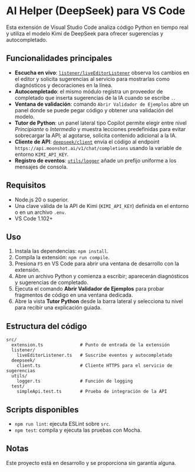# AI Helper (DeepSeek) para VS Code

Esta extensión de Visual Studio Code analiza código Python en tiempo real y utiliza el modelo Kimi de DeepSeek para ofrecer sugerencias y autocompletado.

## Funcionalidades principales

- **Escucha en vivo**: [`listener/liveEditorListener`](src/listener/liveEditorListener.ts) observa los cambios en el editor y solicita sugerencias al servicio para mostrarlas como diagnósticos y decoraciones en la línea.
- **Autocompletado**: el mismo módulo registra un proveedor de completado que inserta sugerencias de la IA cuando se escribe `.`.
- **Ventana de validación**: comando `Abrir Validador de Ejemplos` abre un panel donde se puede pegar código y obtener una validación del modelo.
- **Tutor de Python**: un panel lateral tipo Copilot permite elegir entre nivel *Principiante* o *Intermedio* y muestra lecciones predefinidas para evitar sobrecargar la API; al agotarse, solicita contenido adicional a la IA.
- **Cliente de API**: [`deepseek/client`](src/deepseek/client.ts) envía el código al endpoint `https://api.moonshot.ai/v1/chat/completions` usando la variable de entorno `KIMI_API_KEY`.
- **Registro de eventos**: [`utils/logger`](src/utils/logger.ts) añade un prefijo uniforme a los mensajes de consola.

## Requisitos

- Node.js 20 o superior.
- Una clave válida de la API de Kimi (`KIMI_API_KEY`) definida en el entorno o en un archivo `.env`.
- VS Code 1.102+

## Uso

1. Instala las dependencias: `npm install`.
2. Compila la extensión: `npm run compile`.
3. Presiona `F5` en VS Code para abrir una ventana de desarrollo con la extensión.
4. Abre un archivo Python y comienza a escribir; aparecerán diagnósticos y sugerencias de completado.
5. Ejecuta el comando **Abrir Validador de Ejemplos** para probar fragmentos de código en una ventana dedicada.
6. Abre la vista **Tutor Python** desde la barra lateral y selecciona tu nivel para recibir una explicación guiada.

## Estructura del código

```
src/
  extension.ts              # Punto de entrada de la extensión
  listener/
    liveEditorListener.ts   # Suscribe eventos y autocompletado
  deepseek/
    client.ts               # Cliente HTTPS para el servicio de sugerencias
  utils/
    logger.ts               # Función de logging
  test/
    simpleApi.test.ts       # Prueba de integración de la API
```

## Scripts disponibles

- `npm run lint`: ejecuta ESLint sobre `src`.
- `npm test`: compila y ejecuta las pruebas con Mocha.

## Notas

Este proyecto está en desarrollo y se proporciona sin garantía alguna.
